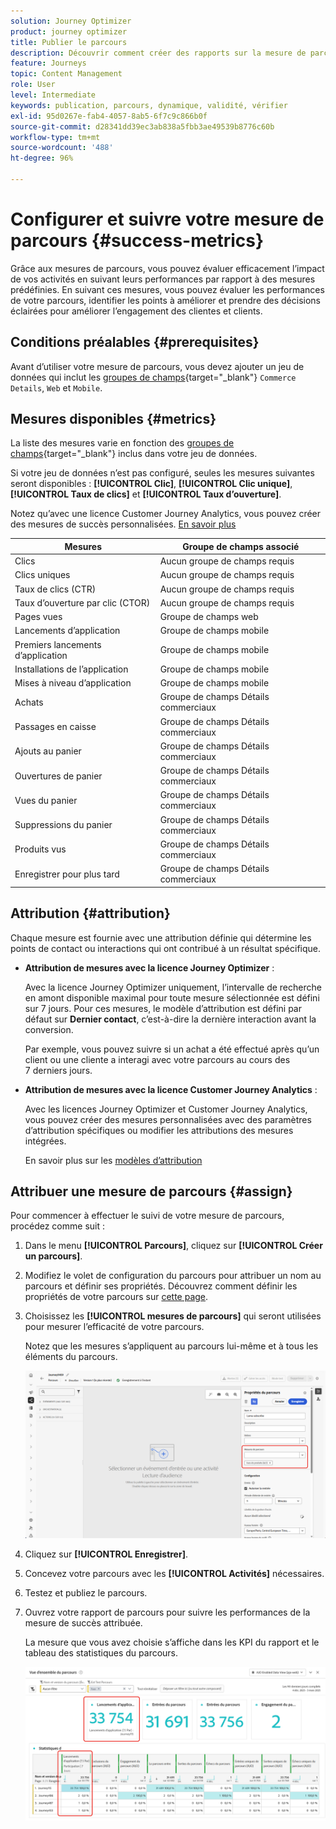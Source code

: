 ```yaml
---
solution: Journey Optimizer
product: journey optimizer
title: Publier le parcours
description: Découvrir comment créer des rapports sur la mesure de parcours de votre choix
feature: Journeys
topic: Content Management
role: User
level: Intermediate
keywords: publication, parcours, dynamique, validité, vérifier
exl-id: 95d0267e-fab4-4057-8ab5-6f7c9c866b0f
source-git-commit: d28341dd39ec3ab838a5fbb3ae49539b8776c60b
workflow-type: tm+mt
source-wordcount: '488'
ht-degree: 96%

---
```


# Configurer et suivre votre mesure de parcours {#success-metrics}

Grâce aux mesures de parcours, vous pouvez évaluer efficacement l’impact de vos activités en suivant leurs performances par rapport à des mesures prédéfinies.
En suivant ces mesures, vous pouvez évaluer les performances de votre parcours, identifier les points à améliorer et prendre des décisions éclairées pour améliorer l’engagement des clientes et clients.

## Conditions préalables {#prerequisites}

Avant d’utiliser votre mesure de parcours, vous devez ajouter un jeu de données qui inclut les [groupes de champs](https://experienceleague.adobe.com/docs/experience-platform/xdm/tutorials/create-schema-ui.html?lang=fr#field-group){target="_blank"} `Commerce Details`, `Web` et `Mobile`.

## Mesures disponibles {#metrics}

La liste des mesures varie en fonction des [groupes de champs](https://experienceleague.adobe.com/docs/experience-platform/xdm/tutorials/create-schema-ui.html?lang=fr#field-group){target="_blank"} inclus dans votre jeu de données.

Si votre jeu de données n’est pas configuré, seules les mesures suivantes seront disponibles : **[!UICONTROL Clic]**, **[!UICONTROL Clic unique]**, **[!UICONTROL Taux de clics]** et **[!UICONTROL Taux d’ouverture]**.

Notez qu’avec une licence Customer Journey Analytics, vous pouvez créer des mesures de succès personnalisées. [En savoir plus](https://experienceleague.adobe.com/fr/docs/analytics-platform/using/cja-components/cja-calcmetrics/cm-workflow/participation-metric)


| Mesures | Groupe de champs associé |
|-|-|
| Clics | Aucun groupe de champs requis |
| Clics uniques | Aucun groupe de champs requis |
| Taux de clics (CTR) | Aucun groupe de champs requis |
| Taux d’ouverture par clic (CTOR) | Aucun groupe de champs requis |
| Pages vues | Groupe de champs web |
| Lancements d’application | Groupe de champs mobile |
| Premiers lancements d’application | Groupe de champs mobile |
| Installations de l’application | Groupe de champs mobile |
| Mises à niveau d’application | Groupe de champs mobile |
| Achats | Groupe de champs Détails commerciaux |
| Passages en caisse | Groupe de champs Détails commerciaux |
| Ajouts au panier | Groupe de champs Détails commerciaux |
| Ouvertures de panier | Groupe de champs Détails commerciaux |
| Vues du panier | Groupe de champs Détails commerciaux |
| Suppressions du panier | Groupe de champs Détails commerciaux |
| Produits vus | Groupe de champs Détails commerciaux |
| Enregistrer pour plus tard | Groupe de champs Détails commerciaux |

## Attribution {#attribution}

Chaque mesure est fournie avec une attribution définie qui détermine les points de contact ou interactions qui ont contribué à un résultat spécifique.

* **Attribution de mesures avec la licence Journey Optimizer** :

  Avec la licence Journey Optimizer uniquement, l’intervalle de recherche en amont disponible maximal pour toute mesure sélectionnée est défini sur 7 jours. Pour ces mesures, le modèle d’attribution est défini par défaut sur **Dernier contact**, c’est-à-dire la dernière interaction avant la conversion.

  Par exemple, vous pouvez suivre si un achat a été effectué après qu’un client ou une cliente a interagi avec votre parcours au cours des 7 derniers jours.

* **Attribution de mesures avec la licence Customer Journey Analytics** :

  Avec les licences Journey Optimizer et Customer Journey Analytics, vous pouvez créer des mesures personnalisées avec des paramètres d’attribution spécifiques ou modifier les attributions des mesures intégrées.

  En savoir plus sur les [modèles d’attribution](https://experienceleague.adobe.com/fr/docs/analytics-platform/using/cja-dataviews/component-settings/attribution#attribution-models)

## Attribuer une mesure de parcours {#assign}

Pour commencer à effectuer le suivi de votre mesure de parcours, procédez comme suit :

1. Dans le menu **[!UICONTROL Parcours]**, cliquez sur **[!UICONTROL Créer un parcours]**.

1. Modifiez le volet de configuration du parcours pour attribuer un nom au parcours et définir ses propriétés. Découvrez comment définir les propriétés de votre parcours sur [cette page](../building-journeys/journey-properties.md).

1. Choisissez les **[!UICONTROL mesures de parcours]** qui seront utilisées pour mesurer l’efficacité de votre parcours.

   Notez que les mesures s’appliquent au parcours lui-même et à tous les éléments du parcours.

   ![](assets/success_metric.png)

1. Cliquez sur **[!UICONTROL Enregistrer]**.

1. Concevez votre parcours avec les **[!UICONTROL Activités]** nécessaires.

1. Testez et publiez le parcours.

1. Ouvrez votre rapport de parcours pour suivre les performances de la mesure de succès attribuée.

   La mesure que vous avez choisie s’affiche dans les KPI du rapport et le tableau des statistiques du parcours.

   ![](assets/success_metric_2.png)

